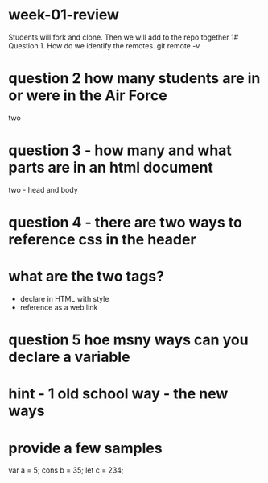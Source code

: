 # week-01-review
Students will fork and clone. Then we will add to the repo together
1# Question 1. How do we identify the remotes.
git remote -v 
# question 2 how many students are in or were in the Air Force
two
# question 3 - how many and what parts are in an html document
two - head and body
# question 4 - there are two ways to reference css in the header
# what are the two tags?
- declare in HTML with style
- reference as a web link

# question 5 hoe msny ways can you declare a variable
# hint - 1 old school way - the new ways
# provide a few samples
var a = 5;
cons b = 35;
let c = 234;
